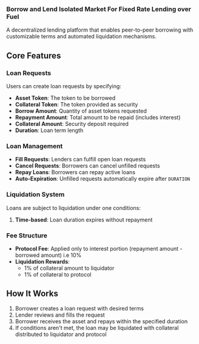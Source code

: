### Borrow and Lend Isolated Market For Fixed Rate Lending over Fuel

A decentralized lending platform that enables peer-to-peer borrowing with customizable terms and automated liquidation mechanisms.

## Core Features

### Loan Requests

Users can create loan requests by specifying:

- **Asset Token**: The token to be borrowed
- **Collateral Token**: The token provided as security
- **Borrow Amount**: Quantity of asset tokens requested
- **Repayment Amount**: Total amount to be repaid (includes interest)
- **Collateral Amount**: Security deposit required
- **Duration**: Loan term length

### Loan Management

- **Fill Requests**: Lenders can fulfill open loan requests
- **Cancel Requests**: Borrowers can cancel unfilled requests
- **Repay Loans**: Borrowers can repay active loans
- **Auto-Expiration**: Unfilled requests automatically expire after `DURATION`

### Liquidation System

Loans are subject to liquidation under one conditions:

1. **Time-based**: Loan duration expires without repayment

### Fee Structure

- **Protocol Fee**: Applied only to interest portion (repayment amount - borrowed amount) i.e 10%
- **Liquidation Rewards**:
  - 1% of collateral amount to liquidator
  - 1% of collateral to protocol

## How It Works

1. Borrower creates a loan request with desired terms
2. Lender reviews and fills the request
3. Borrower receives the asset and repays within the specified duration
4. If conditions aren't met, the loan may be liquidated with collateral distributed to liquidator and protocol
